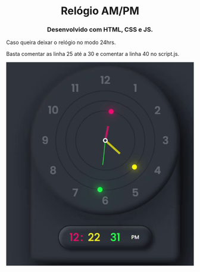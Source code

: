 <div align="center">
<h1>Relógio AM/PM</h1>
</div>

<div align="center">
<h3> Desenvolvido com HTML, CSS e JS.</h3>
</div>

Caso queira deixar o relógio no modo 24hrs. 

Basta comentar as linha 25 até a 30 e comentar a linha 40 no script.js.

<p align="center">
<img src="assets/clock.gif">
</p>